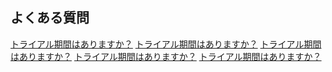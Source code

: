 ## よくある質問

<div class="flex flex-col divide-y faq">
  <a href="#" class="py-4">トライアル期間はありますか？</a>
  <a href="#" class="py-4">トライアル期間はありますか？</a>
  <a href="#" class="py-4">トライアル期間はありますか？</a>
  <a href="#" class="py-4">トライアル期間はありますか？</a>
  <a href="#" class="py-4">トライアル期間はありますか？</a>
</div>


